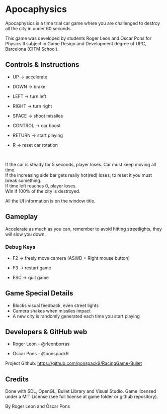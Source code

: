 # Apocaphysics
Apocaphysics is a time trial car game where you are challenged to destroy all the city in under 60 seconds

This game was developed by students Roger Leon and Òscar Pons for Physics II subject in Game Design and Development degree of UPC, Barcelona (CITM School).

## Controls & Instructions

- UP	-> accelerate
- DOWN  	-> brake
- LEFT  	-> turn left
- RIGHT     -> turn right
- SPACE     -> shoot missiles
- CONTROL   -> car boost

- RETURN -> start playing
- R -> reset car rotation  
<br/>

If the car is steady for 5 seconds, player loses. Car must keep moving all time.<br/>
If the increasing side bar gets really hot(red) loses, to reset it you must break something.<br/>
If time left reaches 0, player loses.<br/>
Win if 100% of the city is destroyed.<br/>

All the UI information is on the window title.

## Gameplay

Accelerate as much as you can, remember to avoid hitting streetlights, they will slow you down. 


### Debug Keys

- F2 -> freely move camera (ASWD + Right mouse button)
- F3 -> restart game

- ESC -> quit game

## Game Special Details

- Blocks visual feedback, even street lights
- Camera shakes when missiles impact
- A new city is randomly generated each time you start playing


## Developers & GitHub web

- Roger Leon - @rleonborras

- Òscar Pons - @ponspack9  

Project Github: https://github.com/ponspack9/RacingGame-Bullet

## Credits
Done with SDL, OpenGL, Bullet Library and Visual Studio. Game licensed under a MIT License (see full license at game folder or github repository).

By Roger Leon and Òscar Pons



